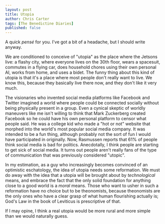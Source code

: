 ```yaml
---
layout: post
title: Utopia
author: Chris Carter
tags: [The Benedictine Diaries]
published: false
---
```


A quick _pensé_ for you. I've got a bit of a headache, but I should write anyway.

We are conditioned to conceive of "utopia" as the place where the Jetsons live: a flashy city, where everyone lives on the 30th floor, wears a spacesuit, commutes in a flying car, does household chores using their own personal AI, works from home, and uses a bidet. The funny thing about this kind of utopia is that it's a place where most people don't really want to live. We know this, because they basically live there now, and they don't like it very much.

The visionaries who invented social media platforms like Facebook and Twitter imagined a world where people could be connected socially without being physically present in a group. Even a cynical skeptic of worldly maneuvers like me isn't willing to think that Mark Zuckerberg created Facebook so he could have his own personal platform to censor what people said. He was a college kid who made a "hot or not" website that morphed into the world's most popular social media company. It was intended to be a fun thing, although probably not the sort of fun I would have participated in originally. Now, Rasmussen reports that 61% of people think social media is bad for politics. Anecdotally, I think people are starting to get sick of social media. It turns out people aren't really fans of the type of communication that was previously considered "utopic".

In my estimation, as a guy who increasingly becomes convinced of an optimistic eschatology, the idea of utopia needs some reformation. We must do away with the idea that a utopia will be brought about by _technological_ means, and embrace the fact that the only solid foundation for anything close to a good world is a _moral_ means. Those who want to usher in such a reformation have no choice but to be theonomists, because theonomists are the only ones who have a clear grasp of what human flourishing actually is; God's Law in the book of Leviticus is prescriptive of that.

If I may opine, I think a real utopia would be more rural and more simple than we would naturally guess.
